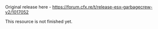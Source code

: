 Original release here - https://forum.cfx.re/t/release-esx-garbagecrew-v2/1017052

This resource is not finished yet.
